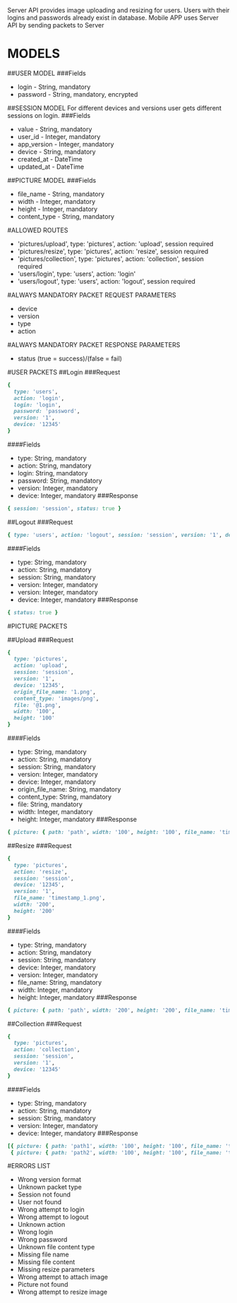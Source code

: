 Server API provides image uploading and resizing for users.
Users with their logins and passwords already exist in database.
Mobile APP uses Server API by sending packets to Server

# MODELS
##USER MODEL
###Fields
* login - String, mandatory
* password - String, mandatory, encrypted

##SESSION MODEL
For different devices and versions user gets different sessions on login.
###Fields
* value - String, mandatory
* user_id - Integer, mandatory
* app_version - Integer, mandatory
* device - String, mandatory
* created_at - DateTime
* updated_at - DateTime

##PICTURE MODEL
###Fields
* file_name - String, mandatory
* width - Integer, mandatory
* height - Integer, mandatory
* content_type - String, mandatory


#ALLOWED ROUTES
* 'pictures/upload', type: 'pictures', action: 'upload', session required
* 'pictures/resize', type: 'pictures', action: 'resize', session required
* 'pictures/collection', type: 'pictures', action: 'collection', session required
* 'users/login', type: 'users', action: 'login'
* 'users/logout', type: 'users', action: 'logout', session required

#ALWAYS MANDATORY PACKET REQUEST PARAMETERS
* device
* version
* type
* action

#ALWAYS MANDATORY PACKET RESPONSE PARAMETERS
* status (true = success)/(false = fail)

#USER PACKETS
##Login
###Request
```ruby
{
  type: 'users',
  action: 'login',
  login: 'login',
  password: 'password',
  version: '1',
  device: '12345'
}
```
####Fields
* type: String, mandatory
* action: String, mandatory
* login: String, mandatory
* password: String, mandatory
* version: Integer, mandatory
* device: Integer, mandatory
###Response
```ruby
{ session: 'session', status: true }
```


##Logout
###Request
```ruby
{ type: 'users', action: 'logout', session: 'session', version: '1', device: '12345' }
```
####Fields
* type: String, mandatory
* action: String, mandatory
* session: String, mandatory
* version: Integer, mandatory
* version: Integer, mandatory
* device: Integer, mandatory
###Response
```ruby
{ status: true }
```


#PICTURE PACKETS

##Upload
###Request
```ruby
{
  type: 'pictures',
  action: 'upload',
  session: 'session',
  version: '1',
  device: '12345',
  origin_file_name: '1.png',
  content_type: 'images/png',
  file: '@1.png',
  width: '100',
  height: '100'
}
```
####Fields
* type: String, mandatory
* action: String, mandatory
* session: String, mandatory
* version: Integer, mandatory
* device: Integer, mandatory
* origin_file_name: String, mandatory
* content_type: String, mandatory
* file: String, mandatory
* width: Integer, mandatory
* height: Integer, mandatory
###Response
```ruby
{ picture: { path: 'path', width: '100', height: '100', file_name: 'timestamp_1.png' }, status: true }
```

##Resize
###Request
```ruby
{
  type: 'pictures',
  action: 'resize',
  session: 'session',
  device: '12345',
  version: '1',
  file_name: 'timestamp_1.png',
  width: '200',
  height: '200'
}
```
####Fields
* type: String, mandatory
* action: String, mandatory
* session: String, mandatory
* device: Integer, mandatory
* version: Integer, mandatory
* file_name: String, mandatory
* width: Integer, mandatory
* height: Integer, mandatory
###Response
```ruby
{ picture: { path: 'path', width: '200', height: '200', file_name: 'timestamp_1.png' }, status: true }
```

##Collection
###Request
```ruby
{
  type: 'pictures',
  action: 'collection',
  session: 'session',
  version: '1',
  device: '12345'
}
```
####Fields
* type: String, mandatory
* action: String, mandatory
* session: String, mandatory
* version: Integer, mandatory
* device: Integer, mandatory
###Response
```ruby
[{ picture: { path: 'path1', width: '100', height: '100', file_name: 'timestamp_1.png' }, status: true },
 { picture: { path: 'path2', width: '100', height: '100', file_name: 'timestamp_2.png' }, status: true }]
```

#ERRORS LIST
* Wrong version format
* Unknown packet type
* Session not found
* User not found
* Wrong attempt to login
* Wrong attempt to logout
* Unknown action
* Wrong login
* Wrong password
* Unknown file content type
* Missing file name
* Missing file content
* Missing resize parameters
* Wrong attempt to attach image
* Picture not found
* Wrong attempt to resize image
